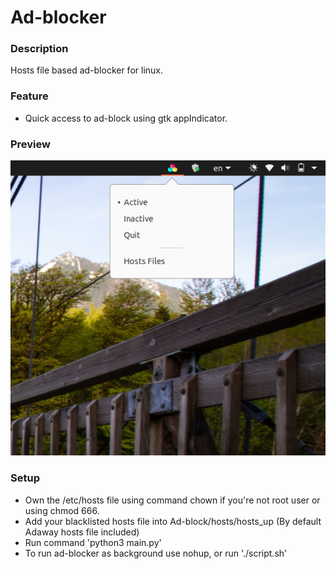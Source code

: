 # Ad-blocker


### Description
Hosts file based ad-blocker for linux.

### Feature
* Quick access to ad-block using gtk appIndicator.
### Preview
![GitHub Logo](ad-block.png)



### Setup
* Own the /etc/hosts file using command chown if you're not root user or using chmod 666.
* Add your blacklisted hosts file into Ad-block/hosts/hosts_up (By default Adaway hosts file included)
* Run command 'python3 main.py'
* To run ad-blocker as background use nohup, or run './script.sh'
